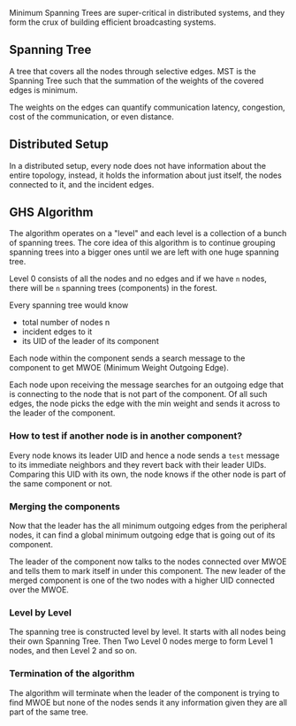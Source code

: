 Minimum Spanning Trees are super-critical in distributed systems, and they form the crux of building efficient broadcasting systems.

## Spanning Tree

A tree that covers all the nodes through selective edges. MST is the Spanning Tree such that the summation of the weights of the covered edges is minimum.

The weights on the edges can quantify communication latency, congestion, cost of the communication, or even distance.

## Distributed Setup

In a distributed setup, every node does not have information about the entire topology, instead, it holds the information about just itself, the nodes connected to it, and the incident edges.

## GHS Algorithm

The algorithm operates on a "level" and each level is a collection of a bunch of spanning trees. The core idea of this algorithm is to continue grouping spanning trees into a bigger ones until we are left with one huge spanning tree.

Level 0 consists of all the nodes and no edges and if we have `n` nodes, there will be `n` spanning trees (components) in the forest.

Every spanning tree would know

- total number of nodes n
- incident edges to it
- its UID of the leader of its component

Each node within the component sends a search message to the component to get MWOE (Minimum Weight Outgoing Edge).

Each node upon receiving the message searches for an outgoing edge that is connecting to the node that is not part of the component. Of all such edges, the node picks the edge with the min weight and sends it across to the leader of the component.

### How to test if another node is in another component?

Every node knows its leader UID and hence a node sends a `test` message to its immediate neighbors and they revert back with their leader UIDs. Comparing this UID with its own, the node knows if the other node is part of the same component or not.

### Merging the components

Now that the leader has the all minimum outgoing edges from the peripheral nodes, it can find a global minimum outgoing edge that is going out of its component.

The leader of the component now talks to the nodes connected over MWOE and tells them to mark itself in under this component. The new leader of the merged component is one of the two nodes with a higher UID connected over the MWOE.

### Level by Level

The spanning tree is constructed level by level. It starts with all nodes being their own Spanning Tree. Then Two Level 0 nodes merge to form Level 1 nodes, and then Level 2 and so on.

### Termination of the algorithm

The algorithm will terminate when the leader of the component is trying to find MWOE but none of the nodes sends it any information given they are all part of the same tree.